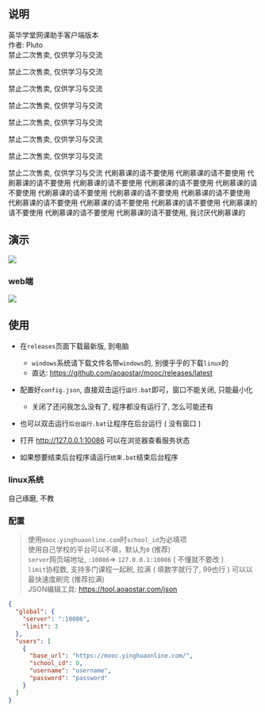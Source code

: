 ## 说明

英华学堂网课助手客户端版本  
作者: Pluto  
禁止二次售卖, 仅供学习与交流  

禁止二次售卖, 仅供学习与交流  

禁止二次售卖, 仅供学习与交流  

禁止二次售卖, 仅供学习与交流  

禁止二次售卖, 仅供学习与交流  

禁止二次售卖, 仅供学习与交流  

禁止二次售卖, 仅供学习与交流  

禁止二次售卖, 仅供学习与交流
代刷慕课的请不要使用
代刷慕课的请不要使用
代刷慕课的请不要使用
代刷慕课的请不要使用
代刷慕课的请不要使用
代刷慕课的请不要使用
代刷慕课的请不要使用
代刷慕课的请不要使用
代刷慕课的请不要使用
代刷慕课的请不要使用
代刷慕课的请不要使用
代刷慕课的请不要使用
代刷慕课的请不要使用
代刷慕课的请不要使用
代刷慕课的请不要使用, 我讨厌代刷慕课的    

## 演示

![](docs/preview_1.gif)

### web端

![](docs/preview_2.png)

## 使用

* 在`releases`页面下载最新版, 到电脑  
  + `windows`系统请下载文件名带`windows`的, 别傻乎乎的下载`linux`的
  + 直达: <https://github.com/aoaostar/mooc/releases/latest>   

* 配置好`config.json`, 直接双击运行`运行.bat`即可，窗口不能关闭, 只能最小化
  + 关闭了还问我怎么没有了, 程序都没有运行了, 怎么可能还有  
* 也可以双击运行`后台运行.bat`让程序在后台运行 ( 没有窗口 )  
* 打开 <http://127.0.0.1:10086> 可以在浏览器查看服务状态  
* 如果想要结束后台程序请运行`结束.bat`结束后台程序  

### linux系统
自己琢磨, 不教

### 配置

> 使用`mooc.yinghuaonline.com`时`school_id`为必填项  
> 使用自己学校的平台可以不填，默认为`0` (推荐)   
> `server`网页端地址, `:10086`=> `127.0.0.1:10086` ( 不懂就不要改 )  
> `limit`协程数, 支持多门课程一起刷, 拉满 ( 填数字就行了, 99也行 ) 可以以最快速度刷完 (推荐拉满)  
> JSON编辑工具: <https://tool.aoaostar.com/json>

```json
{
  "global": {
    "server": ":10086",
    "limit": 3
  },
  "users": [
    {
      "base_url": "https://mooc.yinghuaonline.com/",
      "school_id": 0,
      "username": "username",
      "password": "password"
    }
  ]
}
```